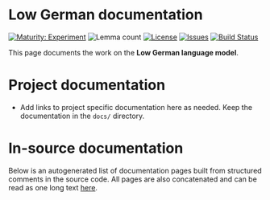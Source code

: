 # Low German documentation

[![Maturity: Experiment](https://img.shields.io/badge/Maturity-Experiment-black.svg)](https://giellalt.github.io/MaturityClassification.html)
![Lemma count](https://img.shields.io/endpoint?url=https%3A%2F%2Fraw.githubusercontent.com%2Fgiellalt%2Flang-nds%2Fgh-pages%2Flemmacount.json)
[![License](https://img.shields.io/github/license/giellalt/lang-nds)](https://github.com/giellalt/lang-nds/blob/main/LICENSE)
[![Issues](https://img.shields.io/github/issues/giellalt/lang-nds)](https://github.com/giellalt/lang-nds/issues)
[![Build Status](https://divvun-tc.giellalt.org/api/github/v1/repository/giellalt/lang-nds/main/badge.svg)](https://github.com/giellalt/lang-nds/actions)

This page documents the work on the **Low German language model**. 

# Project documentation

* Add links to project specific documentation here as needed. Keep the documentation in the `docs/` directory.

# In-source documentation

Below is an autogenerated list of documentation pages built from structured comments in the source code. All pages are also concatenated and can be read as one long text [here](nds.md).
